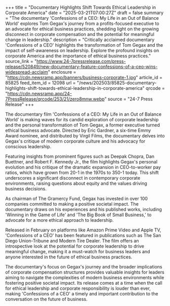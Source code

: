 +++
title = "Documentary Highlights Shift Towards Ethical Leadership in Corporate America"
date = "2025-03-21T07:00:27Z"
draft = false
summary = "The documentary 'Confessions of a CEO: My Life in an Out of Balance World' explores Tom Gegax's journey from a profits-focused executive to an advocate for ethical business practices, shedding light on the growing disconnect in corporate compensation and the potential for meaningful change in leadership."
description = "Critically acclaimed documentary 'Confessions of a CEO' highlights the transformation of Tom Gegax and the impact of self-awareness on leadership. Explore the profound insights on corporate America and the importance of ethical business practices."
source_link = "https://www.24-7pressrelease.com/press-release/520849/new-documentary-feature-confessions-of-a-ceo-wins-widespread-acclaim"
enclosure = "https://cdn.newsramp.app/banners/business-corporate-1.jpg"
article_id = 85825
feed_item_id = 12098
url = "/news/202503/85825-documentary-highlights-shift-towards-ethical-leadership-in-corporate-america"
qrcode = "https://cdn.newsramp.app/24-7PressRelease/qrcode/253/21/zero8mnw.webp"
source = "24-7 Press Release"
+++

<p>The documentary film 'Confessions of a CEO: My Life in an Out of Balance World' is making waves for its candid exploration of corporate leadership and the personal transformation of Tom Gegax, a former executive turned ethical business advocate. Directed by Eric Gardner, a six-time Emmy Award nominee, and distributed by Virgil Films, the documentary delves into Gegax's critique of modern corporate culture and his advocacy for conscious leadership.</p><p>Featuring insights from prominent figures such as Deepak Chopra, Dan Buettner, and Robert F. Kennedy Jr., the film highlights Gegax's personal evolution and his critique of the dramatic expansion in CEO-to-worker pay ratios, which have grown from 20-1 in the 1970s to 350-1 today. This shift underscores a significant disconnect in contemporary corporate environments, raising questions about equity and the values driving business decisions.</p><p>As chairman of The Gramercy Fund, Gegax has invested in over 100 companies committed to making a positive societal impact. The documentary draws on his experiences and his published works, including 'Winning in the Game of Life' and 'The Big Book of Small Business,' to advocate for a more ethical approach to leadership.</p><p>Released in February on platforms like Amazon Prime Video and Apple TV, 'Confessions of a CEO' has been featured in publications such as The San Diego Union-Tribune and Modern Tire Dealer. The film offers an introspective look at the potential for corporate leadership to drive meaningful change, making it a must-watch for business leaders and anyone interested in the future of ethical business practices.</p><p>The documentary's focus on Gegax's journey and the broader implications of corporate compensation structures provides valuable insights for leaders aiming to navigate the complexities of modern business environments while fostering positive societal impact. Its release comes at a time when the call for ethical leadership and corporate responsibility is louder than ever, making 'Confessions of a CEO' a timely and important contribution to the conversation on the future of business.</p>